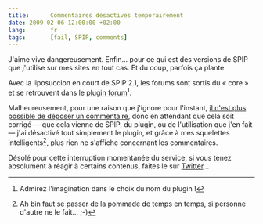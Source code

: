 ```yaml
---
title:      Commentaires désactivés temporairement
date: 2009-02-06 12:00:00 +02:00
lang:       fr
tags:       [fail, SPIP, comments]
---
```


J'aime vive dangereusement. Enfin… pour ce qui est des versions de SPIP que j'utilise sur mes sites en tout cas. Et du coup, parfois ça plante.

Avec la liposuccion en court de SPIP 2.1, les forums sont sortis du « core » et se retrouvent dans le [plugin forum](http://zone.spip.org/trac/spip-zone/browser/_plugins_/_core_/forum)[^1].

Malheureusement, pour une raison que j'ignore pour l'instant, [il n'est plus possible de déposer un commentaire](http://trac.rezo.net/trac/spip-zone/ticket/673), donc en attendant que cela soit corrigé — que cela vienne de SPIP, du plugin, ou de l'utilisation que j'en fait — j'ai désactivé tout simplement le plugin, et grâce à mes squelettes intelligents[^2], plus rien ne s'affiche concernant les commentaires.

Désolé pour cette interruption momentanée du service, si vous tenez absolument à réagir à certains contenus, faites le sur [Twitter](http://twitter.com/nhoizey)…

[^1]: Admirez l'imagination dans le choix du nom du plugin !

[^2]: Ah bin faut se passer de la pommade de temps en temps, si personne d'autre ne le fait… ;-)
